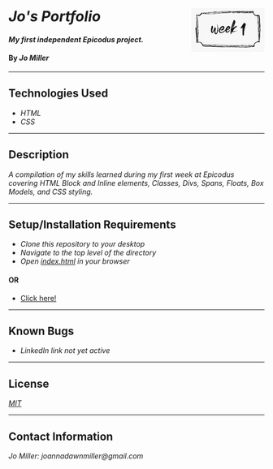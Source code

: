 # _Jo's Portfolio_ <img style="float: right;" src="photos/week-1.png">

#### _My first independent Epicodus project._

#### By _**Jo Miller**_
-----
## Technologies Used

* _HTML_
* _CSS_
-----
## Description

_A compilation of my skills learned during my first week at Epicodus covering HTML Block and Inline elements, Classes, Divs, Spans, Floats, Box Models, and CSS styling._

-----
## Setup/Installation Requirements

* _Clone this repository to your desktop_
* _Navigate to the top level of the directory_
* _Open [index.html](index.html) in your browser_

#### OR

* [Click here!](https://joanna-miller.github.io/portfolio/)
-----

## Known Bugs

* _LinkedIn link not yet active_

-----

## License

_[MIT](LICENSE.txt)_

-----
## Contact Information

_Jo Miller: joannadawnmiller@gmail.com_
